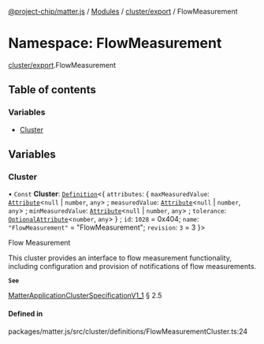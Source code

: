 [@project-chip/matter.js](../README.md) / [Modules](../modules.md) / [cluster/export](cluster_export.md) / FlowMeasurement

# Namespace: FlowMeasurement

[cluster/export](cluster_export.md).FlowMeasurement

## Table of contents

### Variables

- [Cluster](cluster_export.FlowMeasurement.md#cluster)

## Variables

### Cluster

• `Const` **Cluster**: [`Definition`](cluster_export.ClusterFactory.md#definition)<{ `attributes`: { `maxMeasuredValue`: [`Attribute`](cluster_export.md#attribute)<``null`` \| `number`, `any`\> ; `measuredValue`: [`Attribute`](cluster_export.md#attribute)<``null`` \| `number`, `any`\> ; `minMeasuredValue`: [`Attribute`](cluster_export.md#attribute)<``null`` \| `number`, `any`\> ; `tolerance`: [`OptionalAttribute`](cluster_export.md#optionalattribute)<`number`, `any`\>  } ; `id`: ``1028`` = 0x404; `name`: ``"FlowMeasurement"`` = "FlowMeasurement"; `revision`: ``3`` = 3 }\>

Flow Measurement

This cluster provides an interface to flow measurement functionality, including configuration and provision of
notifications of flow measurements.

**`See`**

[MatterApplicationClusterSpecificationV1_1](../interfaces/spec_export.MatterApplicationClusterSpecificationV1_1.md) § 2.5

#### Defined in

packages/matter.js/src/cluster/definitions/FlowMeasurementCluster.ts:24
